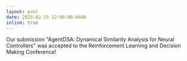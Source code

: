 ```yaml
---
layout: post
date: 2025-02-15 12:00:00-0400
inline: true
---
```


Our submission "AgentDSA: Dynamical Similarity Analysis for Neural Controllers" was accepted to the Reinforcement Learning and Decision Making Conference! 